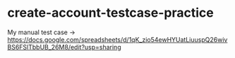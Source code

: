 # create-account-testcase-practice
My manual test case -> https://docs.google.com/spreadsheets/d/1qK_zio54ewHYUatLiuuspQ26wivBS6FSlTbbUB_26M8/edit?usp=sharing